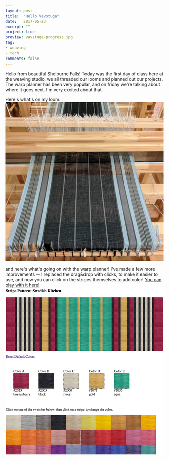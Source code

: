 ```yaml
---
layout: post
title:  "Hello Vavstuga"
date:   2017-05-23
excerpt: ""
project: true
preview: vavstuga-progress.jpg
tag:
- weaving
- tech
comments: false
---
```


Hello from beautiful Shelburne Falls! Today was the first day of class here at the weaving studio, we all threaded our looms and planned out our projects. The warp planner has been very popular, and on friday we're talking about where it goes next. I'm very excited about that.

Here's what's on my loom:
![these are just as beautiful as I had hoped](/assets/img/vavstuga-progress-big.jpg)

and here's what's going on with the warp planner! I've made a few more improvements -- I replaced the drag&drop with clicks, to make it easier to use, and now you can click on the stripes themselves to add color! [You can play with it here!](/vavstuga-stripes)
 ![new and improved](/assets/img/stripe-pattern-swedish-kitchen.png)

